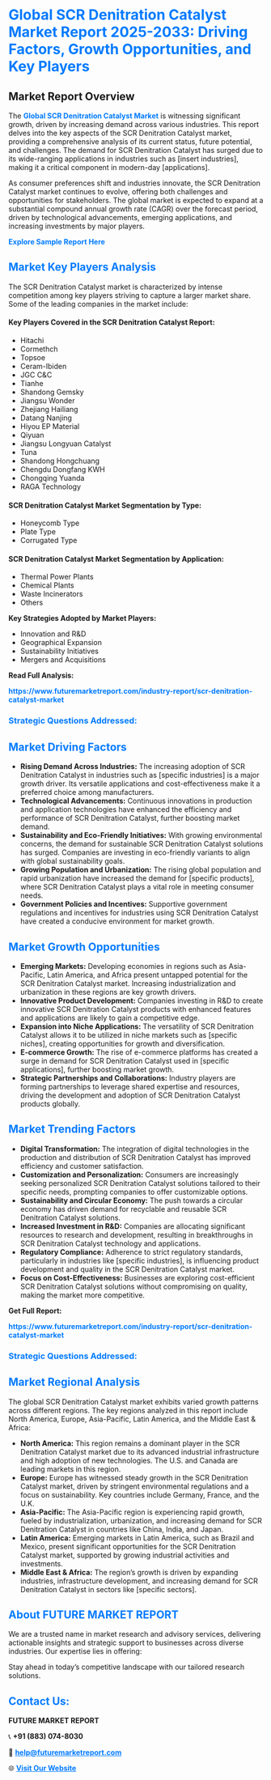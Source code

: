 <h1 style="color: #007BFF;">Global SCR Denitration Catalyst Market Report 2025-2033: Driving Factors, Growth Opportunities, and Key Players</h1>

<section id="overview">
<h2>Market Report Overview</h2>
<p>The <a href="https://www.futuremarketreport.com/industry-report/scr-denitration-catalyst-market" style="color: #007BFF; text-decoration: none;"><strong>Global SCR Denitration Catalyst Market</strong></a> is witnessing significant growth, driven by increasing demand across various industries. This report delves into the key aspects of the SCR Denitration Catalyst market, providing a comprehensive analysis of its current status, future potential, and challenges. The demand for SCR Denitration Catalyst has surged due to its wide-ranging applications in industries such as [insert industries], making it a critical component in modern-day [applications].</p>
<p>As consumer preferences shift and industries innovate, the SCR Denitration Catalyst market continues to evolve, offering both challenges and opportunities for stakeholders. The global market is expected to expand at a substantial compound annual growth rate (CAGR) over the forecast period, driven by technological advancements, emerging applications, and increasing investments by major players.</p>
</section>

<section id="overview">
<p><a href="https://www.futuremarketreport.com/request-sample/reportId=40834" style="color: #007BFF; text-decoration: none;"><strong>Explore Sample Report Here</strong></a></p>
</section>

<section id="key-players">
<h2 style="color: #007BFF;">Market Key Players Analysis</h2>
<p>The SCR Denitration Catalyst market is characterized by intense competition among key players striving to capture a larger market share. Some of the leading companies in the market include:</p>
<h4>Key Players Covered in the SCR Denitration Catalyst Report:</h4>
<ul><li>Hitachi</li><li>Cormethch</li><li>Topsoe</li><li>Ceram-Ibiden</li><li>JGC C&amp;C</li><li>Tianhe</li><li>Shandong Gemsky</li><li>Jiangsu Wonder</li><li>Zhejiang Hailiang</li><li>Datang Nanjing</li><li>Hiyou EP Material</li><li>Qiyuan</li><li>Jiangsu Longyuan Catalyst</li><li>Tuna</li><li>Shandong Hongchuang</li><li>Chengdu Dongfang KWH</li><li>Chongqing Yuanda</li><li>RAGA Technology</li></ul>
<h4>SCR Denitration Catalyst Market Segmentation by Type:</h4>
<ul><li>Honeycomb Type</li><li>Plate Type</li><li>Corrugated Type</li></ul>

<h4>SCR Denitration Catalyst Market Segmentation by Application:</h4>
<ul><li>Thermal Power Plants</li><li>Chemical Plants</li><li>Waste Incinerators</li><li>Others</li></ul>
<p><strong>Key Strategies Adopted by Market Players:</strong></p>
<ul>
<li>Innovation and R&D</li>
<li>Geographical Expansion</li>
<li>Sustainability Initiatives</li>
<li>Mergers and Acquisitions</li>
</ul>
</section>

<section>
<p><strong>Read Full Analysis: </strong></p><a href="https://www.futuremarketreport.com/industry-report/scr-denitration-catalyst-market" style="color: #007BFF; text-decoration: none;"><strong>https://www.futuremarketreport.com/industry-report/scr-denitration-catalyst-market</strong></a>
<h3 style="color: #007BFF;">Strategic Questions Addressed:</h3>
</section>

<section id="driving-factors">
<h2 style="color: #007BFF;">Market Driving Factors</h2>
<ul>
<li><strong>Rising Demand Across Industries:</strong> The increasing adoption of SCR Denitration Catalyst in industries such as [specific industries] is a major growth driver. Its versatile applications and cost-effectiveness make it a preferred choice among manufacturers.</li>
<li><strong>Technological Advancements:</strong> Continuous innovations in production and application technologies have enhanced the efficiency and performance of SCR Denitration Catalyst, further boosting market demand.</li>
<li><strong>Sustainability and Eco-Friendly Initiatives:</strong> With growing environmental concerns, the demand for sustainable SCR Denitration Catalyst solutions has surged. Companies are investing in eco-friendly variants to align with global sustainability goals.</li>
<li><strong>Growing Population and Urbanization:</strong> The rising global population and rapid urbanization have increased the demand for [specific products], where SCR Denitration Catalyst plays a vital role in meeting consumer needs.</li>
<li><strong>Government Policies and Incentives:</strong> Supportive government regulations and incentives for industries using SCR Denitration Catalyst have created a conducive environment for market growth.</li>
</ul>
</section>

<section id="growth-opportunities">
<h2 style="color: #007BFF;">Market Growth Opportunities</h2>
<ul>
<li><strong>Emerging Markets:</strong> Developing economies in regions such as Asia-Pacific, Latin America, and Africa present untapped potential for the SCR Denitration Catalyst market. Increasing industrialization and urbanization in these regions are key growth drivers.</li>
<li><strong>Innovative Product Development:</strong> Companies investing in R&D to create innovative SCR Denitration Catalyst products with enhanced features and applications are likely to gain a competitive edge.</li>
<li><strong>Expansion into Niche Applications:</strong> The versatility of SCR Denitration Catalyst allows it to be utilized in niche markets such as [specific niches], creating opportunities for growth and diversification.</li>
<li><strong>E-commerce Growth:</strong> The rise of e-commerce platforms has created a surge in demand for SCR Denitration Catalyst used in [specific applications], further boosting market growth.</li>
<li><strong>Strategic Partnerships and Collaborations:</strong> Industry players are forming partnerships to leverage shared expertise and resources, driving the development and adoption of SCR Denitration Catalyst products globally.</li>
</ul>
</section>

<section id="trending-factors">
<h2 style="color: #007BFF;">Market Trending Factors</h2>
<ul>
<li><strong>Digital Transformation:</strong> The integration of digital technologies in the production and distribution of SCR Denitration Catalyst has improved efficiency and customer satisfaction.</li>
<li><strong>Customization and Personalization:</strong> Consumers are increasingly seeking personalized SCR Denitration Catalyst solutions tailored to their specific needs, prompting companies to offer customizable options.</li>
<li><strong>Sustainability and Circular Economy:</strong> The push towards a circular economy has driven demand for recyclable and reusable SCR Denitration Catalyst solutions.</li>
<li><strong>Increased Investment in R&D:</strong> Companies are allocating significant resources to research and development, resulting in breakthroughs in SCR Denitration Catalyst technology and applications.</li>
<li><strong>Regulatory Compliance:</strong> Adherence to strict regulatory standards, particularly in industries like [specific industries], is influencing product development and quality in the SCR Denitration Catalyst market.</li>
<li><strong>Focus on Cost-Effectiveness:</strong> Businesses are exploring cost-efficient SCR Denitration Catalyst solutions without compromising on quality, making the market more competitive.</li>
</ul>
</section>

<section>
<p><strong>Get Full Report: </strong></p><a href="https://www.futuremarketreport.com/industry-report/scr-denitration-catalyst-market" style="color: #007BFF; text-decoration: none;"><strong>https://www.futuremarketreport.com/industry-report/scr-denitration-catalyst-market</strong></a>
<h3 style="color: #007BFF;">Strategic Questions Addressed:</h3>
</section>


<section id="regional-analysis">
<h2 style="color: #007BFF;">Market Regional Analysis</h2>
<p>The global SCR Denitration Catalyst market exhibits varied growth patterns across different regions. The key regions analyzed in this report include North America, Europe, Asia-Pacific, Latin America, and the Middle East & Africa:</p>
<ul>
<li><strong>North America:</strong> This region remains a dominant player in the SCR Denitration Catalyst market due to its advanced industrial infrastructure and high adoption of new technologies. The U.S. and Canada are leading markets in this region.</li>
<li><strong>Europe:</strong> Europe has witnessed steady growth in the SCR Denitration Catalyst market, driven by stringent environmental regulations and a focus on sustainability. Key countries include Germany, France, and the U.K.</li>
<li><strong>Asia-Pacific:</strong> The Asia-Pacific region is experiencing rapid growth, fueled by industrialization, urbanization, and increasing demand for SCR Denitration Catalyst in countries like China, India, and Japan.</li>
<li><strong>Latin America:</strong> Emerging markets in Latin America, such as Brazil and Mexico, present significant opportunities for the SCR Denitration Catalyst market, supported by growing industrial activities and investments.</li>
<li><strong>Middle East & Africa:</strong> The region’s growth is driven by expanding industries, infrastructure development, and increasing demand for SCR Denitration Catalyst in sectors like [specific sectors].</li>
</ul>
</section>

<footer>
<h2 style="color: #007BFF;">About FUTURE MARKET REPORT</h2>
<p>We are a trusted name in market research and advisory services, delivering actionable insights and strategic support to businesses across diverse industries. Our expertise lies in offering:</p>

<p>Stay ahead in today’s competitive landscape with our tailored research solutions.</p>

<h2 style="color: #007BFF;">Contact Us:</h2>
<p><strong>FUTURE MARKET REPORT</strong></p>
<p>📞 <strong>+91 (883) 074-8030</strong></p>
<p>📧 <strong><a href="mailto:help@futuremarketreport.com" style="color: #007BFF;">help@futuremarketreport.com</a></strong></p>
<p>🌐 <strong><a href="https://www.futuremarketreport.com/" style="color: #007BFF;">Visit Our Website</a></strong></p>
</footer>